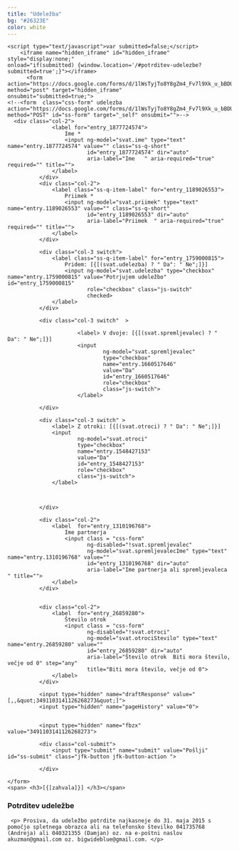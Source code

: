 ```yaml
---
title: "Udeležba"
bg: "#26323E"
color: white
---
```

<div class="left" ng-controller="udelezbaFormCtrl">

    <script type="text/javascript">var submitted=false;</script>
        <iframe name="hidden_iframe" id="hidden_iframe" style="display:none;"
    onload="if(submitted) {window.location='/#potrditev-udelezbe?submitted=true';}"></iframe>
          <form action="https://docs.google.com/forms/d/1lWsTyjTo8Y8gZm4_Fv7l9Xk_u_bBDUqag9AStP1zWwc/formResponse" method="post" target="hidden_iframe"
    onsubmit="submitted=true;">
    <!--<form  class="css-form" udelezba action="https://docs.google.com/forms/d/1lWsTyjTo8Y8gZm4_Fv7l9Xk_u_bBDUqag9AStP1zWwc/formResponse" method="POST" id="ss-form" target="_self" onsubmit="">-->
      <div class="col-2">
                  <label for="entry_1877724574">
                      Ime *
                      <input ng-model="svat.ime" type="text" name="entry.1877724574" value="" class="ss-q-short"
                             id="entry_1877724574" dir="auto"
                             aria-label="Ime   " aria-required="true" required="" title="">
                  </label>
              </div>
              <div class="col-2">
                  <label class="ss-q-item-label" for="entry_1189026553">
                      Priimek *
                      <input ng-model="svat.priimek" type="text" name="entry.1189026553" value="" class="ss-q-short"
                             id="entry_1189026553" dir="auto"
                             aria-label="Priimek  " aria-required="true" required="" title="">
                  </label>
              </div>

              <div class="col-3 switch">
                  <label class="ss-q-item-label" for="entry_1759000815">
                      Pridem: [{[(svat.udelezba) ? " Da": " Ne";]}]
                      <input ng-model="svat.udelezba" type="checkbox" name="entry.1759000815" value="Potrjujem udeležbo" id="entry_1759000815"
                             role="checkbox" class="js-switch"
                             checked>
                  </label>
              </div>

              <div class="col-3 switch"  >

                          <label> V dvoje: [{[(svat.spremljevalec) ? " Da": " Ne";]}]
                          <input
                                  ng-model="svat.spremljevalec"
                                  type="checkbox"
                                  name="entry.1660517646"
                                  value="Da"
                                  id="entry_1660517646"
                                  role="checkbox"
                                  class="js-switch">
                          </label>

              </div>

              <div class="col-3 switch" >
                  <label> Z otroki: [{[(svat.otroci) ? " Da": " Ne";]}]
                  <input
                          ng-model="svat.otroci"
                          type="checkbox"
                          name="entry.1548427153"
                          value="Da"
                          id="entry_1548427153"
                          role="checkbox"
                          class="js-switch">
                  </label>



              </div>

              <div class="col-2">
                  <label  for="entry_1310196768">
                      Ime partnerja
                      <input class = "css-form"
                             ng-disabled="!svat.spremljevalec"
                             ng-model="svat.spremljevalecIme" type="text" name="entry.1310196768" value=""
                             id="entry_1310196768" dir="auto"
                             aria-label="Ime partnerja ali spremljevaleca  " title="">
                  </label>
              </div>


              <div class="col-2">
                  <label  for="entry_26859280">
                      Število otrok
                      <input class = "css-form"
                             ng-disabled="!svat.otroci"
                             ng-model="svat.otrociStevilo" type="text" name="entry.26859280" value=""
                             id="entry_26859280" dir="auto"
                             aria-label="Število otrok  Biti mora število, večje od 0" step="any"
                             title="Biti mora število, večje od 0">
                  </label>
              </div>

              <input type="hidden" name="draftResponse" value="[,,&quot;3491103141126268273&quot;]">
              <input type="hidden" name="pageHistory" value="0">


              <input type="hidden" name="fbzx" value="3491103141126268273">

              <div class="col-submit">
                  <input type="submit" name="submit" value="Pošlji" id="ss-submit" class="jfk-button jfk-button-action ">

              </div>

    </form>
    <span> <h3>[{[zahvala]}] </h3></span>

</div>
<div class="right">
     <h3> Potrditev udeležbe </h3>

     <p> Prosiva, da udeležbo potrdite najkasneje do 31. maja 2015 s pomočjo spletnega obrazca ali na telefonsko številko 041735768 (Andreja) ali 040321355 (Damjan) oz. na e-poštni naslov akuzman@gmail.com oz. bigwideblue@gmail.com. </p>
</div>
